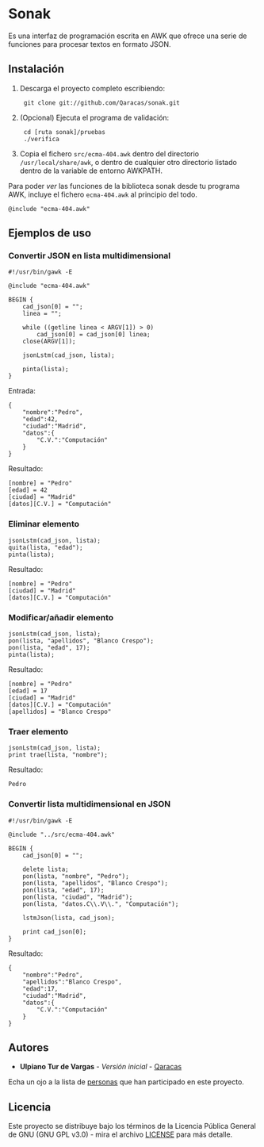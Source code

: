 # Sonak

Es una interfaz de programación escrita en AWK que ofrece una serie de funciones para procesar textos en formato JSON.

## Instalación

1. Descarga el proyecto completo escribiendo:

        git clone git://github.com/Qaracas/sonak.git

2. (Opcional) Ejecuta el programa de validación:

        cd [ruta sonak]/pruebas
        ./verifica

3. Copia el fichero `src/ecma-404.awk` dentro del directorio `/usr/local/share/awk`, o dentro de cualquier otro directorio listado dentro de la variable de entorno AWKPATH.

Para poder *ver* las funciones de la biblioteca sonak desde tu programa AWK, incluye el fichero `ecma-404.awk` al principio del todo.

    @include "ecma-404.awk"

## Ejemplos de uso

### Convertir JSON en lista multidimensional

    #!/usr/bin/gawk -E

    @include "ecma-404.awk"

    BEGIN {
        cad_json[0] = "";
        linea = "";

        while ((getline linea < ARGV[1]) > 0)
            cad_json[0] = cad_json[0] linea;
        close(ARGV[1]);

        jsonLstm(cad_json, lista);

        pinta(lista);
    }

Entrada:

    {
        "nombre":"Pedro",
        "edad":42,
        "ciudad":"Madrid",
        "datos":{
            "C.V.":"Computación"
        }
    }

Resultado:

    [nombre] = "Pedro"
    [edad] = 42
    [ciudad] = "Madrid"
    [datos][C.V.] = "Computación"

### Eliminar elemento

    jsonLstm(cad_json, lista);
    quita(lista, "edad");
    pinta(lista);

Resultado:

    [nombre] = "Pedro"
    [ciudad] = "Madrid"
    [datos][C.V.] = "Computación"

### Modificar/añadir elemento

    jsonLstm(cad_json, lista);
    pon(lista, "apellidos", "Blanco Crespo");
    pon(lista, "edad", 17);
    pinta(lista);

Resultado:

    [nombre] = "Pedro"
    [edad] = 17
    [ciudad] = "Madrid"
    [datos][C.V.] = "Computación"
    [apellidos] = "Blanco Crespo"

### Traer elemento

    jsonLstm(cad_json, lista);
    print trae(lista, "nombre");

Resultado:

    Pedro

### Convertir lista multidimensional en JSON

    #!/usr/bin/gawk -E

    @include "../src/ecma-404.awk"

    BEGIN {
        cad_json[0] = "";
        
        delete lista;
        pon(lista, "nombre", "Pedro");
        pon(lista, "apellidos", "Blanco Crespo");
        pon(lista, "edad", 17);
        pon(lista, "ciudad", "Madrid");
        pon(lista, "datos.C\\.V\\.", "Computación");

        lstmJson(lista, cad_json);

        print cad_json[0];
    }

Resultado:

    {
        "nombre":"Pedro",
        "apellidos":"Blanco Crespo",
        "edad":17,
        "ciudad":"Madrid",
        "datos":{
            "C.V.":"Computación"
        }
    }

## Autores

* **Ulpiano Tur de Vargas** - *Versión inicial* - [Qaracas](https://github.com/Qaracas)

Echa un ojo a la lista de [personas](https://github.com/Qaracas/sonak/contributors) que han participado en este proyecto.

## Licencia

Este proyecto se distribuye bajo los términos de la Licencia Pública General de GNU (GNU GPL v3.0) - mira el archivo [LICENSE](LICENSE) para más detalle.
